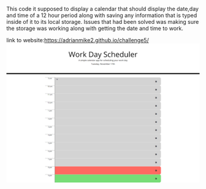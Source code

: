 This code it supposed to display a calendar that should display the date,day and time of a 12 hour period along with saving any information that is typed inside of it to its local storage. Issues that had been solved was making sure the storage was working along with getting the date and time to work.

link to website:https://adrianmike2.github.io/challenge5/
![screenshot of deployed page](screenshot.png)